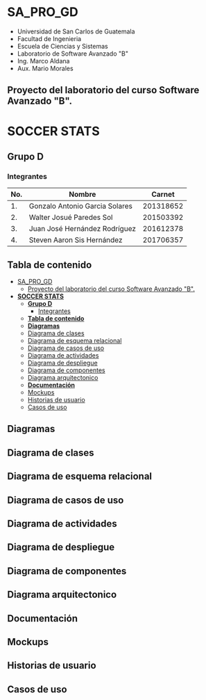 # SA_PRO_GD

- Universidad de San Carlos de Guatemala
- Facultad de Ingenieria
- Escuela de Ciencias y Sistemas
- Laboratorio de Software Avanzado "B"
- Ing. Marco Aldana
- Aux. Mario Morales

## Proyecto del laboratorio del curso Software Avanzado "B".



# **SOCCER STATS**

## **Grupo D**
### Integrantes

| No. | Nombre                         | Carnet    |
| --- | ------------------------------ | --------- |
|  1. | Gonzalo Antonio Garcia Solares | 201318652 |
|  2. | Walter Josué Paredes Sol       | 201503392 |
|  3. | Juan José Hernández Rodríguez  | 201612378 |
|  4. | Steven Aaron Sis Hernández     | 201706357 |


## **Tabla de contenido**

- [SA_PRO_GD](#sa_pro_gd)
  - [Proyecto del laboratorio del curso Software Avanzado "B".](#proyecto-del-laboratorio-del-curso-software-avanzado-b)
- [**SOCCER STATS**](#soccer-stats)
  - [**Grupo D**](#grupo-d)
    - [Integrantes](#integrantes)
  - [**Tabla de contenido**](#tabla-de-contenido)
  - [**Diagramas** <a name="diagramas_title"></a>](#diagramas-)
  - [Diagrama de clases <a name="clasesd"></a>](#diagrama-de-clases-)
  - [Diagrama de esquema relacional <a name="erd"></a>](#diagrama-de-esquema-relacional-)
  - [Diagrama de casos de uso <a name="usecasesd"></a>](#diagrama-de-casos-de-uso-)
  - [Diagrama de actividades <a name="activityd"></a>](#diagrama-de-actividades-)
  - [Diagrama de despliegue <a name="deployd"></a>](#diagrama-de-despliegue-)
  - [Diagrama de componentes <a name="componentsd"></a>](#diagrama-de-componentes-)
  - [Diagrama arquitectonico <a name="archd"></a>](#diagrama-arquitectonico-)
  - [**Documentación** <a name="doc"></a>](#documentación-)
  - [Mockups <a name="mockups"></a>](#mockups-)
  - [Historias de usuario <a name="userstories"></a>](#historias-de-usuario-)
  - [Casos de uso <a name="usecases"></a>](#casos-de-uso-)

## **Diagramas** <a name="diagramas_title"></a>
## Diagrama de clases <a name="clasesd"></a>
## Diagrama de esquema relacional <a name="erd"></a>
## Diagrama de casos de uso <a name="usecasesd"></a>
## Diagrama de actividades <a name="activityd"></a>
## Diagrama de despliegue <a name="deployd"></a>
## Diagrama de componentes <a name="componentsd"></a>
## Diagrama arquitectonico <a name="archd"></a>
## **Documentación** <a name="doc"></a>
## Mockups <a name="mockups"></a>
## Historias de usuario <a name="userstories"></a>
## Casos de uso <a name="usecases"></a>
